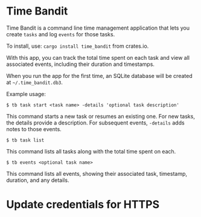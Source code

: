 # Time Bandit

Time Bandit is a command line time management application that lets you create `tasks` and log `events` for those tasks.

To install, use: `cargo install time_bandit` from crates.io.

With this app, you can track the total time spent on each task and view all associated events, including their duration and timestamps.

When you run the app for the first time, an SQLite database will be created at `~/.time_bandit.db3`.

Example usage:

`$ tb task start <task name> -details 'optional task description'`

This command starts a new task or resumes an existing one. For new tasks, the details provide a description. For subsequent events, `-details` adds notes to those events.

`$ tb task list`

This command lists all tasks along with the total time spent on each.

`$ tb events <optional task name>`

This command lists all events, showing their associated task, timestamp, duration, and any details.

# Update credentials for HTTPS

